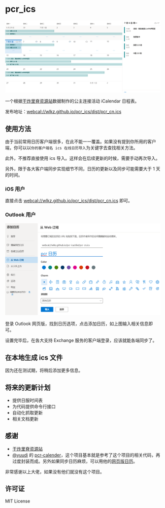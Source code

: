 # pcr_ics

![banner](docs/banner.png)

一个根据[干炸里脊资源站](https://redive.estertion.win)数据制作的公主连接活动 iCalendar 日程表。

发布地址：[webcal://wlkz.github.io/pcr_ics/dist/pcr_cn.ics](webcal://wlkz.github.io/pcr_ics/dist/pcr_cn.ics)

## 使用方法

由于当前常用日历客户端很多，在此不能一一覆盖。如果没有提到你所用的客户端，你可以以`你的客户端名 ics 在线日历导入`为关键字去查找相关方法。

此外，不推荐直接使用 ics 导入。这样会在后续更新的时候，需要手动再次导入。

另外，限于各大客户端同步实现细节不同，日历的更新以及同步可能需要大于 1 天的时间。

### iOS 用户
  
直接点击 [webcal://wlkz.github.io/pcr_ics/dist/pcr_cn.ics](webcal://wlkz.github.io/pcr_ics/dist/pcr_cn.ics) 即可。

### Outlook 用户

![outlook](docs/outlook.png)

登录 Outlook 网页版，找到日历选项，点击添加日历，如上图输入相关信息即可。

设置完毕后，在各大支持 Exchange 服务的客户端登录，应该就能各端同步了。

## 在本地生成 ics 文件

因为还在测试期，将稍后添加更多信息。

## 将来的更新计划

- 提供日服时间表
- 为代码提供命令行接口
- 自动化抓取更新
- 相关文档更新

## 感谢

- [干炸里脊资源站](https://redive.estertion.win)
- [@yuudi](https://github.com/yuudi) 的 [
pcr-calender](https://github.com/yuudi/pcr-calender)，这个项目基本就是参考了这个项目的相关代码，再过度封装而成。另外如果同步日历麻烦，可以用他的[网页版日历](https://tools.yobot.win/calender/#cn)。

非常感谢以上大佬，如果没有他们就没有这个项目。

## 许可证

MIT License

